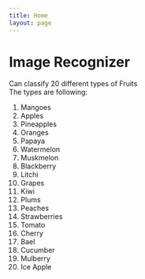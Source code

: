 ```yaml
---
title: Home
layout: page
---
```


# Image Recognizer

Can classify 20 different types of Fruits <br/>
The types are following: <br/>

1. Mangoes
2. Apples
3. Pineapples
4. Oranges
5. Papaya
6. Watermelon
7. Muskmelon
8. Blackberry
9. Litchi
10. Grapes
11. Kiwi
12. Plums
13. Peaches
14. Strawberries
15. Tomato
16. Cherry
17. Bael
18. Cucumber
19. Mulberry
20. Ice Apple
